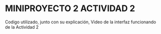 # MINIPROYECTO 2 ACTIVIDAD 2
Codigo utilizado, junto con su explicación, Video de la interfaz funcionando de la Actividad 2 
